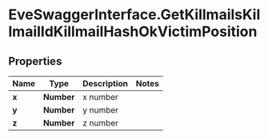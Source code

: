 # EveSwaggerInterface.GetKillmailsKillmailIdKillmailHashOkVictimPosition

## Properties
Name | Type | Description | Notes
------------ | ------------- | ------------- | -------------
**x** | **Number** | x number | 
**y** | **Number** | y number | 
**z** | **Number** | z number | 


